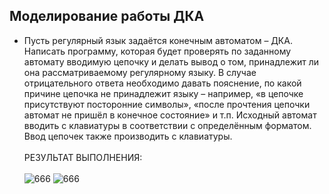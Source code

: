## Моделирование работы ДКА 
- Пусть регулярный язык задаётся конечным автоматом – ДКА. Написать программу, которая будет проверять по заданному автомату вводимую цепочку и делать вывод о том, принадлежит ли она рассматриваемому регулярному языку. В случае отрицательного ответа необходимо давать пояснение, по какой причине цепочка не принадлежит языку – например, «в цепочке присутствуют посторонние символы», «после прочтения цепочки автомат не пришёл в конечное состояние» и т.п. Исходный автомат вводить с клавиатуры в соответствии с определённым форматом. Ввод цепочек также производить с клавиатуры.
<br><br>РЕЗУЛЬТАТ ВЫПОЛНЕНИЯ:<br><br>
![666](https://github.com/pirocsilin/educational/assets/97364957/694a7d94-8d69-498d-a5bc-9797728887d1)
![666](https://github.com/pirocsilin/educational/assets/97364957/e869f877-630c-432b-9397-24344903b47d)

